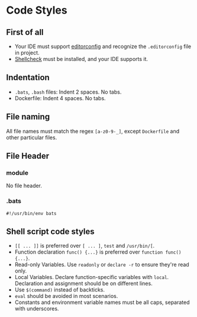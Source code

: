 # Code Styles

## First of all

- Your IDE must support [editorconfig](http://editorconfig.org/) and recognize the `.editorconfig` file in project.
- [Shellcheck](https://github.com/koalaman/shellcheck) must be installed, and your IDE supports it.

## Indentation

- `.bats`, `.bash` files: Indent 2 spaces. No tabs.
- Dockerfile: Indent 4 spaces. No tabs.

## File naming

All file names must match the regex `[a-z0-9-_]`, except `Dockerfile` and other particular files.

## File Header

### module

No file header.

### .bats

```bats
#!/usr/bin/env bats
```

## Shell script code styles

- `[[ ... ]]` is preferred over `[ ... ]`, `test` and `/usr/bin/[`.
- Function declaration `func() {...}` is preferred over `function func() {...}`.
- Read-only Variables. Use `readonly` or `declare -r` to ensure they're read only.
- Local Variables. Declare function-specific variables with `local`. Declaration and assignment should be on different lines.
- Use `$(command)` instead of backticks.
- `eval` should be avoided in most scenarios.
- Constants and environment variable names must be all caps, separated with underscores.
